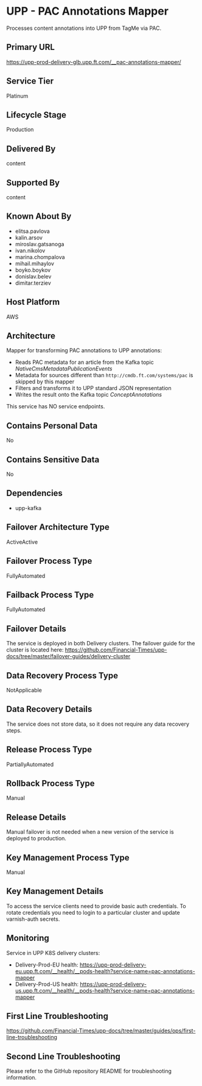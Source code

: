 # UPP - PAC Annotations Mapper

Processes content annotations into UPP from TagMe via PAC.

## Primary URL

<https://upp-prod-delivery-glb.upp.ft.com/__pac-annotations-mapper/>

## Service Tier

Platinum

## Lifecycle Stage

Production

## Delivered By

content

## Supported By

content

## Known About By

- elitsa.pavlova
- kalin.arsov
- miroslav.gatsanoga
- ivan.nikolov
- marina.chompalova
- mihail.mihaylov
- boyko.boykov
- donislav.belev
- dimitar.terziev


## Host Platform

AWS

## Architecture

Mapper for transforming PAC annotations to UPP annotations:

- Reads PAC metadata for an article from the Kafka topic *NativeCmsMetadataPublicationEvents*
- Metadata for sources different than `http://cmdb.ft.com/systems/pac` is skipped by this mapper
- Filters and transforms it to UPP standard JSON representation
- Writes the result onto the Kafka topic *ConceptAnnotations*

This service has NO service endpoints.

## Contains Personal Data

No

## Contains Sensitive Data

No

## Dependencies

- upp-kafka

## Failover Architecture Type

ActiveActive

## Failover Process Type

FullyAutomated

## Failback Process Type

FullyAutomated

## Failover Details

The service is deployed in both Delivery clusters. The failover guide for the cluster is located here:
<https://github.com/Financial-Times/upp-docs/tree/master/failover-guides/delivery-cluster>

## Data Recovery Process Type

NotApplicable

## Data Recovery Details

The service does not store data, so it does not require any data recovery steps.

## Release Process Type

PartiallyAutomated

## Rollback Process Type

Manual

## Release Details

Manual failover is not needed when a new version of the service is deployed to production.

## Key Management Process Type

Manual

## Key Management Details

To access the service clients need to provide basic auth credentials.
To rotate credentials you need to login to a particular cluster and update varnish-auth secrets.

## Monitoring

Service in UPP K8S delivery clusters:

- Delivery-Prod-EU health: <https://upp-prod-delivery-eu.upp.ft.com/__health/__pods-health?service-name=pac-annotations-mapper>
- Delivery-Prod-US health: <https://upp-prod-delivery-us.upp.ft.com/__health/__pods-health?service-name=pac-annotations-mapper>

## First Line Troubleshooting

<https://github.com/Financial-Times/upp-docs/tree/master/guides/ops/first-line-troubleshooting>

## Second Line Troubleshooting

Please refer to the GitHub repository README for troubleshooting information.
